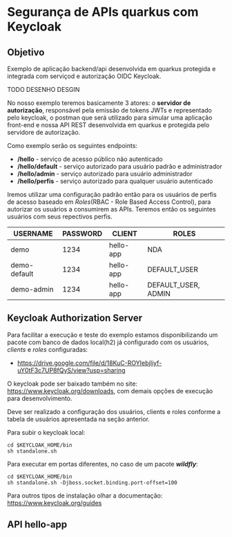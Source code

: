 # **Segurança de APIs quarkus com Keycloak**



## Objetivo

Exemplo de aplicação backend/api desenvolvida em quarkus protegida e integrada com serviçod e autorização OIDC Keycloak.

TODO DESENHO DESGIN

No nosso exemplo teremos basicamente 3 atores: o **servidor de autorização**, responsável pela emissão de tokens JWTs e representado pelo keycloak, o postman que será utilizado para simular uma aplicação front-end e nossa API REST desenvolvida em quarkus e protegida pelo servidore de autorização.



Como exemplo serão os seguintes endpoints:

- **/hello** - serviço de acesso público não autenticado 
- **/hello/default** - serviço autorizado para usuário padrão e administrador
- **/hello/admin** - serviço autorizado para usuário administrador
- **/hello/perfis** - serviço autorizado para qualquer usuário autenticado



Iremos utilizar uma configuração padrão então para os usuários de perfis de acesso baseado em *Roles*(RBAC  - Role Based Access Control), para autorizar os usuários a consumirem as APIs. Teremos então os seguintes usuários com seus repectivos perfis.

| USERNAME     | PASSWORD | CLIENT    | ROLES               |
| ------------ | -------- | --------- | ------------------- |
| demo         | 1234     | hello-app | NDA                 |
| demo-default | 1234     | hello-app | DEFAULT_USER        |
| demo-admin   | 1234     | hello-app | DEFAULT_USER, ADMIN |

## Keycloak Authorization Server

Para facilitar a execução e teste do exemplo estamos disponibilizando um pacote com banco de dados local(h2) já configurado com os usuários, *clients* e *roles* configuradas:

- https://drive.google.com/file/d/18KuC-ROYIebjIiyf-uY0tF3c7UP8fQyS/view?usp=sharing

O keycloak pode ser baixado também no site: https://www.keycloak.org/downloads, com demais opções de execução para desenvolvimento.

Deve ser realizado a configuração dos usuários, clients e roles conforme a tabela de usuários apresentada na seção anterior.

Para subir o keycloak local:

```shell
cd $KEYCLOAK_HOME/bin
sh standalone.sh 
```

Para executar em portas diferentes, no caso de um pacote ***wildfly***:

```shell
cd $KEYCLOAK_HOME/bin
sh standalone.sh -Djboss.socket.binding.port-offset=100
```

Para outros tipos de instalação olhar a documentação: https://www.keycloak.org/guides

## API hello-app



